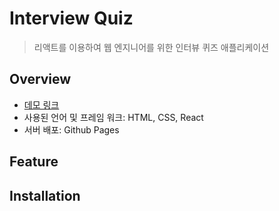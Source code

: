 # Interview Quiz

> 리액트를 이용하여 웹 엔지니어를 위한 인터뷰 퀴즈 애플리케이션

## Overview

- [데모 링크]()
- 사용된 언어 및 프레임 워크: HTML, CSS, React
- 서버 배포: Github Pages

## Feature

## Installation
